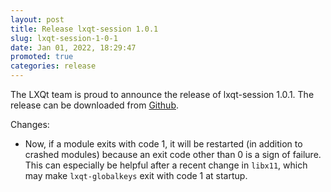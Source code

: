 ```yaml
---
layout: post
title: Release lxqt-session 1.0.1
slug: lxqt-session-1-0-1
date: Jan 01, 2022, 18:29:47
promoted: true
categories: release
---
```

The LXQt team is proud to announce the release of lxqt-session 1.0.1.
The release can be downloaded from [Github](https://github.com/lxqt/lxqt-session/releases).

Changes:

* Now, if a module exits with code 1, it will be restarted (in addition to crashed modules) because an exit code other than 0 is a sign of failure. This can especially be helpful after a recent change in `libx11`, which may make `lxqt-globalkeys` exit with code 1 at startup.

